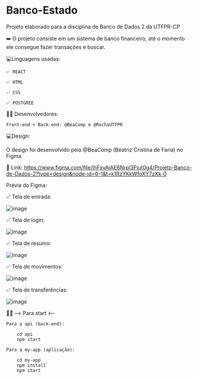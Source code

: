# Banco-Estado
Projeto elaborado para a disciplina de Banco de Dados 2 da UTFPR-CP

➡️ O projeto consiste em um sistema de banco financeiro, até o momento ele consegue fazer transações e buscar.

💻Linguagens usadas:

    ✅ REACT
    
    ✅ HTML
    
    ✅ CSS
    
    ✅ POSTGREE

👨‍💻 Desenvolvedores:

    Front-end + Back-end: @BeaComp e @RochaUTFPR

💻Design:

  O design foi desenvolvido pela @BeaComp (Beatriz Cristina de Faria) no Figma.
  
  🔗 Link: https://www.figma.com/file/lhFxvAjAE6NrpI3FIut0g4/Projeto-Banco-de-Dados-2?type=design&node-id=0-1&t=k1RzYKkWfoXY7zXk-0 

  Prévia do Figma:
  
  ✅ Tela de entrada:
  
  ![image](https://github.com/BeaComp/Banco-Estado/assets/102777924/d73dc1a5-bb18-436b-9beb-f9f148c58881)

  ✅ Tela de login:
  
  ![image](https://github.com/BeaComp/Banco-Estado/assets/102777924/3b34a86c-12d5-4029-93e5-a6289f41b6c0)

  ✅ Tela de resumo:
  
  ![image](https://github.com/BeaComp/Banco-Estado/assets/102777924/9cb6867b-3c3b-47a5-92cc-ecd8d7389a2c)

  ✅ Tela de movimentos:
  
  ![image](https://github.com/BeaComp/Banco-Estado/assets/102777924/d72846af-cac3-49fd-9f5b-6580ae214ddb)

  ✅ Tela de transferências:
  
  ![image](https://github.com/BeaComp/Banco-Estado/assets/102777924/ae49c79a-a3eb-4abb-a91a-e121f1a6fdd5)



  
  
👨‍💻 --> Para start <--

    Para a api (back-end):
    
        cd api
        npm start

    Para a my-app (aplicação):
    
        cd my-app
        npm install
        npm start








